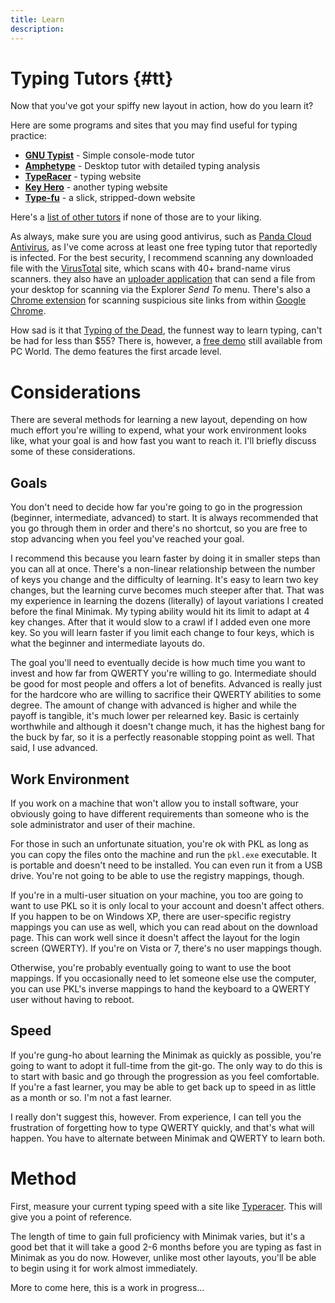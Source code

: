```yaml
---
title: Learn
description:
---
```


Typing Tutors {#tt}
=============

Now that you've got your spiffy new layout in action, how do you learn
it?

Here are some programs and sites that you may find useful for typing
practice:

- __[GNU Typist]__ - Simple console-mode tutor
- __[Amphetype]__ - Desktop tutor with detailed typing analysis
- __[TypeRacer]__ - typing website
- __[Key Hero]__ - another typing website
- __[Type-fu]__ - a slick, stripped-down website

Here's a [list of other tutors] if none of those are to your liking.

As always, make sure you are using good antivirus, such as [Panda Cloud
Antivirus], as I've come across at least one free typing tutor that
reportedly is infected.  For the best security, I recommend scanning
any downloaded file with the [VirusTotal] site, which scans with 40+
brand-name virus scanners.  they also have an [uploader application]
that can send a file from your desktop for scanning via the Explorer
*Send To* menu.  There's also a [Chrome extension] for scanning
suspicious site links from within [Google Chrome].

How sad is it that [Typing of the Dead], the funnest way to learn
typing, can't be had for less than $55?  There is, however, a [free
demo] still available from PC World.  The demo features the first arcade
level.

Considerations
==============

There are several methods for learning a new layout, depending on how
much effort you're willing to expend, what your work environment looks
like, what your goal is and how fast you want to reach it.  I'll briefly
discuss some of these considerations.

Goals
-----

You don't need to decide how far you're going to go in the progression
(beginner, intermediate, advanced) to start.  It is always recommended
that you go through them in order and there's no shortcut, so you are
free to stop advancing when you feel you've reached your goal.

I recommend this because you learn faster by doing it in smaller steps
than you can all at once.  There's a non-linear relationship between the
number of keys you change and the difficulty of learning.  It's easy to
learn two key changes, but the learning curve becomes much steeper after
that.  That was my experience in learning the dozens (literally) of
layout variations I created before the final Minimak.  My typing ability
would hit its limit to adapt at 4 key changes.  After that it would slow
to a crawl if I added even one more key.  So you will learn faster if
you limit each change to four keys, which is what the beginner and
intermediate layouts do.

The goal you'll need to eventually decide is how much time you want to
invest and how far from QWERTY you're willing to go.  Intermediate
should be good for most people and offers a lot of benefits.  Advanced
is really just for the hardcore who are willing to sacrifice their
QWERTY abilities to some degree.  The amount of change with advanced is
higher and while the payoff is tangible, it's much lower per relearned
key.  Basic is certainly worthwhile and although it doesn't change much,
it has the highest bang for the buck by far, so it is a perfectly
reasonable stopping point as well.  That said, I use advanced.

Work Environment
----------------

If you work on a machine that won't allow you to install software, 
your obviously going to have different requirements than someone who is
the sole administrator and user of their machine.

For those in such an unfortunate situation, you're ok with PKL as long
as you can copy the files onto the machine and run the `pkl.exe`
executable.  It is portable and doesn't need to be installed.  You can
even run it from a USB drive.  You're not going to be able to use the
registry mappings, though.

If you're in a multi-user situation on your machine, you too are going
to want to use PKL so it is only local to your account and doesn't
affect others.  If you happen to be on Windows XP, there are
user-specific registry mappings you can use as well, which you can read
about on the download page.  This can work well since it doesn't affect
the layout for the login screen (QWERTY).  If you're on Vista or 7,
there's no user mappings though.

Otherwise, you're probably eventually going to want to use the boot
mappings.  If you occasionally need to let someone else use the
computer, you can use PKL's inverse mappings to hand the keyboard to a
QWERTY user without having to reboot.

Speed
-----

If you're gung-ho about learning the Minimak as quickly as possible,
you're going to want to adopt it full-time from the git-go.  The only
way to do this is to start with basic and go through the progression
as you feel comfortable.  If you're a fast learner, you may be able
to get back up to speed in as little as a month or so.  I'm not a
fast learner.

I really don't suggest this, however.  From experience, I can tell you
the frustration of forgetting how to type QWERTY quickly, and that's
what will happen.  You have to alternate between Minimak and QWERTY to
learn both.

Method
======

First, measure your current typing speed with a site like [Typeracer].
This will give you a point of reference.

The length of time to gain full proficiency with Minimak varies, but
it's a good bet that it will take a good 2-6 months before you are
typing as fast in Minimak as you do now.  However, unlike most other
layouts, you'll be able to begin using it for work almost immediately.

More to come here, this is a work in progress...

[GNU Typist]: http://www.gnu.org/software/gtypist/
[Amphetype]: http://code.google.com/p/amphetype/
[TypeRacer]: http://www.typeracer.com/
[Key Hero]: http://www.keyhero.com/
[Type-fu]: http://www.type-fu.com/
[list of other tutors]: http://typingsoft.com/all_typing_tutors.htm
[Panda Cloud Antivirus]: http://www.cloudantivirus.com
[VirusTotal]: http://www.virustotal.com/
[uploader application]: http://www.virustotal.com/documentation/desktop-applications/
[Chrome extension]: http://chrome.google.com/webstore/detail/efbjojhplkelaegfbieplglfidafgoka
[Google Chrome]: http://www.google.com/intl/en/chrome/browser/
[Typing of the Dead]: http://www.amazon.com/The-Typing-Dead-Pc/dp/B00005RV5M
[free demo]: http://www.pcworld.com/downloads/file/fid,8276-order,1-page,1/description.html
